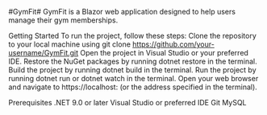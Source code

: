 #GymFit#
GymFit is a Blazor web application designed to help users manage their gym memberships.

Getting Started
To run the project, follow these steps:
Clone the repository to your local machine using git clone https://github.com/your-username/GymFit.git
Open the project in Visual Studio or your preferred IDE.
Restore the NuGet packages by running dotnet restore in the terminal.
Build the project by running dotnet build in the terminal.
Run the project by running dotnet run or dotnet watch in the terminal.
Open your web browser and navigate to https://localhost:<port> (or the address specified in the terminal).

Prerequisites
.NET 9.0 or later
Visual Studio or preferred IDE
Git
MySQL